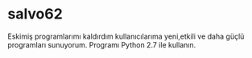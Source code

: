 # salvo62
Eskimiş programlarımı kaldırdım kullanıcılarıma yeni,etkili ve daha güçlü programları sunuyorum.
Programı Python 2.7 ile kullanın. 
